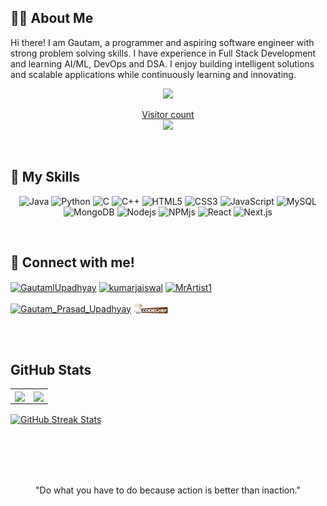 <h2>👨‍💻 About Me </h2> 
<p> Hi there! I am Gautam, a programmer and aspiring software engineer with strong problem solving skills. I have experience in Full Stack Development and learning AI/ML, DevOps and DSA. I enjoy building intelligent solutions and scalable applications while continuously learning and innovating.</p>

<p align="center">
  <img src="https://media.giphy.com/media/QTfX9Ejfra3ZmNxh6B/giphy.gif" width="255">
</p>

<p align="center">
  <a href="https://github.com/GautamPrasadUpadhyay">
    <p align="center"> 
  Visitor count<br>
  <img src="https://profile-counter.glitch.me/GautamPrasadUpadhyay/count.svg" />
</p>
  </a>
  </a>
</p>
<br>

<h2>🎯 My Skills</h2>

<p align="center">
  
  <img src="https://img.shields.io/badge/Java-ED8B00?style=for-the-badge&logo=openjdk&logoColor=white" alt="Java" />
   <img src="https://img.shields.io/badge/python-3670A0?style=for-the-badge&logo=python&logoColor=ffdd54" alt="Python" />
    <img src="https://img.shields.io/badge/C-00599C?style=for-the-badge&logo=c&logoColor=white" alt="C" />
     <img src="https://img.shields.io/badge/C++-00599C?style=for-the-badge&logo=cplusplus&logoColor=white" alt="C++" />
      <img src="https://img.shields.io/badge/html5-%23E34F26.svg?style=for-the-badge&logo=html5&logoColor=white" alt="HTML5" />
       <img src="https://img.shields.io/badge/css3-%231572B6.svg?style=for-the-badge&logo=css3&logoColor=white" alt="CSS3" />
        <img src="https://img.shields.io/badge/javascript-%23323330.svg?style=for-the-badge&logo=javascript&logoColor=%23F7DF1E" alt="JavaScript" />
         <img src="https://img.shields.io/badge/SQL-FF6A00?style=for-the-badge&logo=sql&logoColor=white" alt="MySQL" />
          <img src="https://img.shields.io/badge/MongoDB-47A248?style=for-the-badge&logo=mongodb&logoColor=white" alt="MongoDB" />


  <img src="https://img.shields.io/badge/Node%20js-339933?style=for-the-badge&logo=nodedotjs&logoColor=white" alt="Nodejs" />

  <img src="https://img.shields.io/badge/npm-CB3837?style=for-the-badge&logo=npm&logoColor=white" alt="NPMjs" />

  <img src="https://img.shields.io/badge/react-%2320232a.svg?style=for-the-badge&logo=react&logoColor=%2361DAFB" alt="React" />


  <img src="https://img.shields.io/badge/Next-black?style=for-the-badge&logo=next.js&logoColor=white" alt="Next.js" />


</p>
<br>
<h2>🤝 Connect with me!</h2>
<p align="left">
<a href="https://x.com/GautamlUpadhyay" target="blank"><img align="center" src="https://raw.githubusercontent.com/rahuldkjain/github-profile-readme-generator/master/src/images/icons/Social/twitter.svg" alt="GautamlUpadhyay" height="30" width="40" /></a>
<a href="https://www.linkedin.com/in/gautam-prasad-upadhyay-291531296/" target="blank"><img align="center" src="https://raw.githubusercontent.com/rahuldkjain/github-profile-readme-generator/master/src/images/icons/Social/linked-in-alt.svg" alt="kumarjaiswal" height="30" width="40" /></a>
<a href="https://www.hackerrank.com/profile/MrArtist1" target="blank"><img align="center" src="https://raw.githubusercontent.com/rahuldkjain/github-profile-readme-generator/master/src/images/icons/Social/hackerrank.svg" alt="MrArtist1" height="30" width="40" /></a>
<a href="https://leetcode.com/u/Gautam_Prasad_Upadhyay/" target="blank"><img align="center" src="https://raw.githubusercontent.com/rahuldkjain/github-profile-readme-generator/master/src/images/icons/Social/leet-code.svg" alt="Gautam_Prasad_Upadhyay" height="30" width="40" /></a>
<a href="https://www.codechef.com/users/gautam5555" target="blank"><img align="center" src="https://raw.githubusercontent.com/github/explore/c432a21abaa4326f9e64194b3a0a7224b4069ace/topics/codechef/codechef.png" alt="gautam5555" height="50" width="55" /></a>
</p>
<br>
<h2> GitHub Stats</h2>
<table>
<tr>
<td>
<picture>
    <source media="(prefers-color-scheme: dark)" srcset="https://github-readme-stats.vercel.app/api/top-langs/?username=GautamPrasadUpadhyay&layout=compact&theme=dark&show_icons=true">
    <img align="center" width="100%" src="https://github-readme-stats.vercel.app/api/top-langs/?username=pratyush0898&layout=compact&theme=dark&show_icons=true"/>
</picture>
</td>
<td>
<picture>
    <source media="(prefers-color-scheme: dark)" srcset="https://github-readme-stats-ouuan.vercel.app/api?username=GautamPrasadUpadhyay&theme=dark&show_icons=true">
    <img align="center" width="100%" src="https://github-readme-stats-ouuan.vercel.app/api?username=ouuan&show_icons=true"/>
</picture>
</td>
</tr>
</table>



<a href="https://github.com/GautamPrasadUpadhyay">
  <picture>
  <source media="(prefers-color-scheme: dark)" srcset="https://github-readme-streak-stats.herokuapp.com?user=GautamPrasadUpadhyay&theme=dark&hide_border=false">
  <source media="(prefers-color-scheme: light)" srcset="https://github-readme-streak-stats.herokuapp.com?user=GautamPrasadUpadhyay&hide_border=false">
  <img align="center" width="60%" src="https://github-readme-streak-stats.herokuapp.com?user=GautamPrasadUpadhyay&hide_border=false" alt="GitHub Streak Stats">
</picture>
</a>
</p>
<br>
<br>
<br>
<br>
<p align="center"> "Do what you have to do because action is better than inaction."</p>
<!--
**GautamPrasadUpadhyay/GautamPrasadUpadhyay** is a ✨ _special_ ✨ repository because its `README.md` (this file) appears on your GitHub profile.
